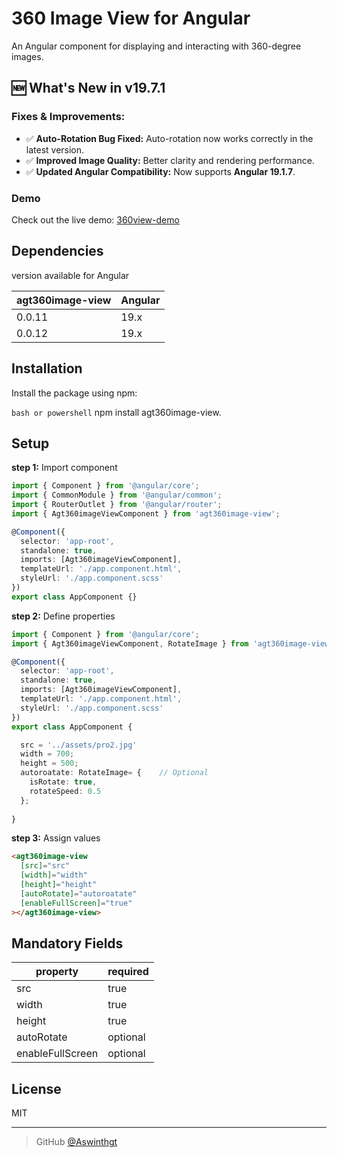 # 360 Image View for Angular

An Angular component for displaying and interacting with 360-degree images.

## 🆕 What's New in v19.7.1
### Fixes & Improvements:
- ✅ **Auto-Rotation Bug Fixed:** Auto-rotation now works correctly in the latest version.
- ✅ **Improved Image Quality:** Better clarity and rendering performance.
- ✅ **Updated Angular Compatibility:** Now supports **Angular 19.1.7**.

### Demo

Check out the live demo: [360view-demo](https://360view-demo.vercel.app/)

## Dependencies

version available for Angular

| agt360image-view | Angular     |
| ---------------- | ----------- |
| 0.0.11           | 19.x        |
| 0.0.12           | 19.x        |

## Installation

Install the package using npm:

```bash or powershell```
npm install agt360image-view.

## Setup

**step 1:** Import component

```typescript
import { Component } from '@angular/core';
import { CommonModule } from '@angular/common';
import { RouterOutlet } from '@angular/router';
import { Agt360imageViewComponent } from 'agt360image-view';

@Component({
  selector: 'app-root',
  standalone: true,
  imports: [Agt360imageViewComponent],
  templateUrl: './app.component.html',
  styleUrl: './app.component.scss'
})
export class AppComponent {}
```

**step 2:** Define properties

``` typescript
import { Component } from '@angular/core';
import { Agt360imageViewComponent, RotateImage } from 'agt360image-view';  // Import 

@Component({
  selector: 'app-root',
  standalone: true,
  imports: [Agt360imageViewComponent],
  templateUrl: './app.component.html',
  styleUrl: './app.component.scss'
})
export class AppComponent {

  src = '../assets/pro2.jpg'
  width = 700;
  height = 500;
  autoroatate: RotateImage= {    // Optional
    isRotate: true,
    rotateSpeed: 0.5
  };
 
}

```

**step 3:** Assign values

```html
<agt360image-view
  [src]="src"
  [width]="width"
  [height]="height"
  [autoRotate]="autoroatate"
  [enableFullScreen]="true"
></agt360image-view>
```

## Mandatory Fields

| property         | required    |
| ---------------- | ----------- |
| src              | true        |
| width            | true        |
| height           | true        |
| autoRotate       | optional    |
| enableFullScreen | optional    |


## License

MIT

---

> GitHub [@Aswinthgt](https://github.com/Aswinthgt)
